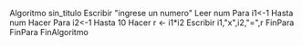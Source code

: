 Algoritmo sin_titulo
	Escribir "ingrese un numero"
	Leer num
	Para i1<-1 Hasta num Hacer
		Para i2<-1 Hasta 10 Hacer
			r <- i1*i2
			Escribir i1,"x",i2,"=",r
		FinPara
	FinPara
FinAlgoritmo
